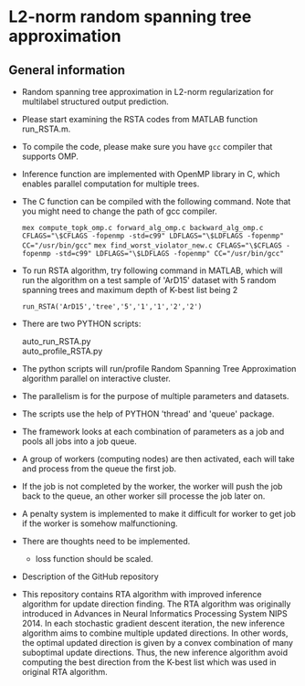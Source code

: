 


# L2-norm random spanning tree approximation

## General information
   - Random spanning tree approximation in L2-norm regularization for multilabel structured output prediction.
   - Please start examining the RSTA codes from MATLAB function run_RSTA.m.
   - To compile the code, please make sure you have `gcc` compiler that supports OMP. 
   - Inference function are implemented with OpenMP library in C, which enables parallel computation for multiple trees.
   - The C function can be compiled with the following command. Note that you might need to change the path of gcc compiler.

		`mex compute_topk_omp.c forward_alg_omp.c backward_alg_omp.c  CFLAGS="\$CFLAGS -fopenmp -std=c99" LDFLAGS="\$LDFLAGS -fopenmp" CC="/usr/bin/gcc"`
		`mex find_worst_violator_new.c CFLAGS="\$CFLAGS -fopenmp -std=c99" LDFLAGS="\$LDFLAGS -fopenmp" CC="/usr/bin/gcc"`
	
   - To run RSTA algorithm, try following command in MATLAB, which will run the algorithm on a test sample of 'ArD15' dataset with 5 random spanning trees and maximum depth of K-best list being 2 

		`run_RSTA('ArD15','tree','5','1','1','2','2')`

   - There are two PYTHON scripts:

		auto_run_RSTA.py	
		auto_profile_RSTA.py
	
   - The python scripts will run/profile Random Spanning Tree Approximation algorithm parallel on interactive cluster.

   - The parallelism is for the purpose of multiple parameters and datasets.

   - The scripts use the help of PYTHON 'thread' and 'queue' package.

   - The framework looks at each combination of parameters as a job and pools all jobs into a job queue.

   - A group of workers (computing nodes) are then activated, each will take and process from the queue the first job.

   - If the job is not completed by the worker, the worker will push the job back to the queue, an other worker sill processe the job later on.

   - A penalty system is implemented to make it difficult for worker to get job if the worker is somehow malfunctioning. 


   - There are thoughts need to be implemented.

     - loss function should be scaled.
	



   - Description of the GitHub repository

   - This repository contains RTA algorithm with improved inference algorithm for update direction finding. The RTA algorithm was originally introduced in Advances in Neural Informatics Processing System NIPS 2014. In each stochastic gradient descent iteration, the new inference algorithm aims to combine multiple updated directions. In other words, the optimal updated direction is given by a convex combination of many suboptimal update directions. Thus, the new inference algorithm avoid computing the best direction from the K-best list which was used in original RTA algorithm. 
